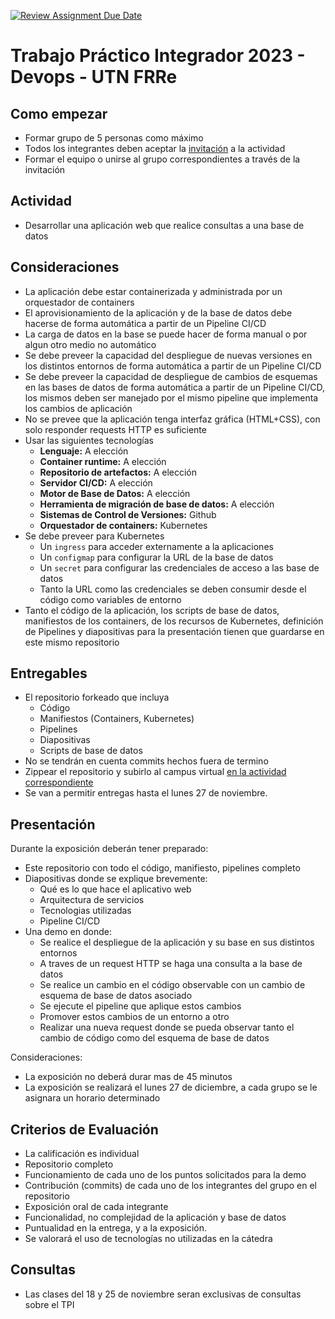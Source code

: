 [![Review Assignment Due Date](https://classroom.github.com/assets/deadline-readme-button-24ddc0f5d75046c5622901739e7c5dd533143b0c8e959d652212380cedb1ea36.svg)](https://classroom.github.com/a/JRkHBZAw)
# Trabajo Práctico Integrador 2023 - Devops - UTN FRRe

## Como empezar

- Formar grupo de 5 personas como máximo
- Todos los integrantes deben aceptar la [invitación](https://classroom.github.com/a/JRkHBZAw) a la actividad
- Formar el equipo o unirse al grupo correspondientes a través de la invitación

## Actividad

- Desarrollar una aplicación web que realice consultas a una base de datos

## Consideraciones

- La aplicación debe estar containerizada y administrada por un orquestador de containers
- El aprovisionamiento de la aplicación y de la base de datos debe hacerse de forma automática a partir de un Pipeline CI/CD
- La carga de datos en la base se puede hacer de forma manual o por algun otro medio no automático
- Se debe preveer la capacidad del despliegue de nuevas versiones en los distintos entornos de forma automática a partir de un Pipeline CI/CD
- Se debe preveer la capacidad de despliegue de cambios de esquemas en las bases de datos de forma automática a partir de un Pipeline CI/CD, los mismos deben ser manejado por el mismo pipeline que implementa los cambios de aplicación
- No se prevee que la aplicación tenga interfaz gráfica (HTML+CSS), con solo responder requests HTTP es suficiente
- Usar las siguientes tecnologías
	- **Lenguaje:** A elección
	- **Container runtime:** A elección
	- **Repositorio de artefactos:** A elección
	- **Servidor CI/CD:** A elección
	- **Motor de Base de Datos:** A elección
	- **Herramienta de migración de base de datos:** A elección
	- **Sistemas de Control de Versiones:** Github
	- **Orquestador de containers:** Kubernetes
- Se debe preveer para Kubernetes
	- Un `ingress` para acceder externamente a la aplicaciones
	- Un `configmap` para configurar la URL de la base de datos
	- Un `secret` para configurar las credenciales de acceso a las base de datos
	- Tanto la URL como las credenciales se deben consumir desde el código como variables de entorno
- Tanto el código de la aplicación, los scripts de base de datos, manifiestos de los containers, de los recursos de Kubernetes, definición de Pipelines y diapositivas para la presentación tienen que guardarse en este mismo repositorio

## Entregables

- El repositorio forkeado que incluya
	- Código
	- Manifiestos (Containers, Kubernetes)
	- Pipelines
	- Diapositivas
	- Scripts de base de datos
- No se tendrán en cuenta commits hechos fuera de termino
- Zippear el repositorio y subirlo al campus virtual [en la actividad correspondiente](https://frre.cvg.utn.edu.ar/mod/assign/view.php?id=52802)
- Se van a permitir entregas hasta el lunes 27 de noviembre.

## Presentación

Durante la exposición deberán tener preparado:

- Este repositorio con todo el código, manifiesto, pipelines completo 
- Diapositivas donde se explique brevemente:
	- Qué es lo que hace el aplicativo web
	- Arquitectura de servicios
	- Tecnologias utilizadas
	- Pipeline CI/CD
- Una demo en donde:
	- Se realice el despliegue de la aplicación y su base en sus distintos entornos
	- A traves de un request HTTP se haga una consulta a la base de datos
	- Se realice un cambio en el código observable con un cambio de esquema de base de datos asociado
	- Se ejecute el pipeline que aplique estos cambios
	- Promover estos cambios de un entorno a otro
	- Realizar una nueva request donde se pueda observar tanto el cambio de código como del esquema de base de datos

Consideraciones:

- La exposición no deberá durar mas de 45 minutos
- La exposición se realizará el lunes 27 de diciembre, a cada grupo se le asignara un horario determinado

## Criterios de Evaluación

- La calificación es individual
- Repositorio completo
- Funcionamiento de cada uno de los puntos solicitados para la demo
- Contribución (commits) de cada uno de los integrantes del grupo en el repositorio
- Exposición oral de cada integrante
- Funcionalidad, no complejidad de la aplicación y base de datos
- Puntualidad en la entrega, y a la exposición.
- Se valorará el uso de tecnologías no utilizadas en la cátedra

## Consultas

- Las clases del 18 y 25 de noviembre seran exclusivas de consultas sobre el TPI

